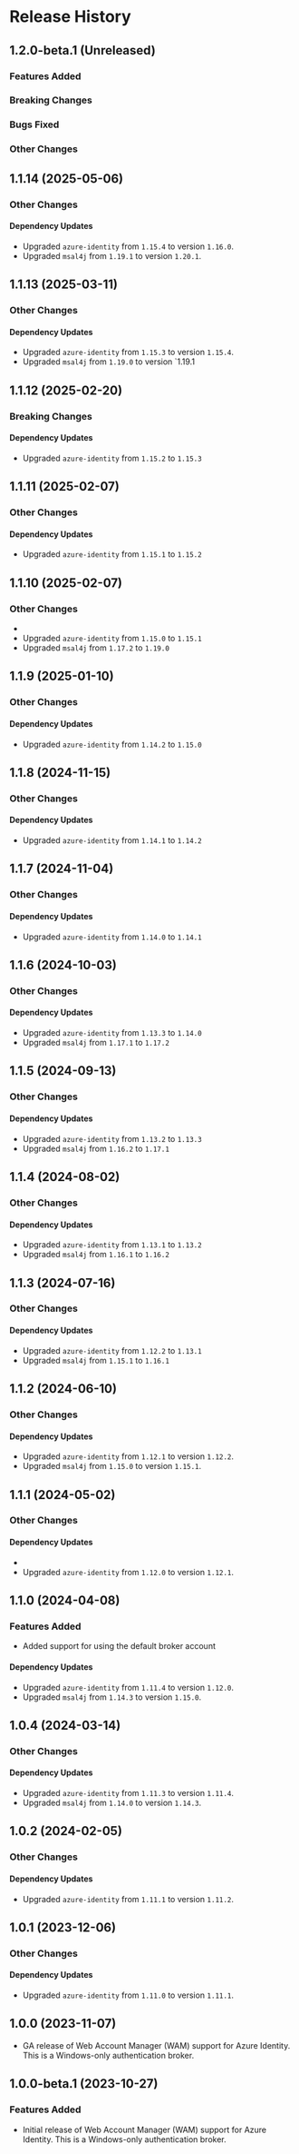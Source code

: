 # Release History

## 1.2.0-beta.1 (Unreleased)

### Features Added

### Breaking Changes

### Bugs Fixed

### Other Changes

## 1.1.14 (2025-05-06)

### Other Changes

#### Dependency Updates

- Upgraded `azure-identity` from `1.15.4` to version `1.16.0`.
- Upgraded `msal4j` from `1.19.1` to version `1.20.1`.

## 1.1.13 (2025-03-11)

### Other Changes

#### Dependency Updates

- Upgraded `azure-identity` from `1.15.3` to version `1.15.4`.
- Upgraded `msal4j` from `1.19.0` to version `1.19.1

## 1.1.12 (2025-02-20)

### Breaking Changes

#### Dependency Updates

- Upgraded `azure-identity` from `1.15.2` to `1.15.3`

## 1.1.11 (2025-02-07)

### Other Changes

#### Dependency Updates
- Upgraded `azure-identity` from `1.15.1` to `1.15.2`

## 1.1.10 (2025-02-07)

### Other Changes
- 
- Upgraded `azure-identity` from `1.15.0` to `1.15.1`
- Upgraded `msal4j` from `1.17.2` to `1.19.0`

## 1.1.9 (2025-01-10)

### Other Changes

#### Dependency Updates
- Upgraded `azure-identity` from `1.14.2` to `1.15.0`

## 1.1.8 (2024-11-15)

### Other Changes

#### Dependency Updates
- Upgraded `azure-identity` from `1.14.1` to `1.14.2` 

## 1.1.7 (2024-11-04)

### Other Changes

#### Dependency Updates
- Upgraded `azure-identity` from `1.14.0` to `1.14.1`

## 1.1.6 (2024-10-03)

### Other Changes

#### Dependency Updates
- Upgraded `azure-identity` from `1.13.3` to `1.14.0`
- Upgraded `msal4j` from `1.17.1` to `1.17.2`

## 1.1.5 (2024-09-13)

### Other Changes

#### Dependency Updates
- Upgraded `azure-identity` from `1.13.2` to `1.13.3`
- Upgraded `msal4j` from `1.16.2` to `1.17.1`

## 1.1.4 (2024-08-02)

### Other Changes

#### Dependency Updates
- Upgraded `azure-identity` from `1.13.1` to `1.13.2`
- Upgraded `msal4j` from `1.16.1` to `1.16.2`

## 1.1.3 (2024-07-16)

### Other Changes

#### Dependency Updates
- Upgraded `azure-identity` from `1.12.2` to `1.13.1`
- Upgraded `msal4j` from `1.15.1` to `1.16.1`

## 1.1.2 (2024-06-10)

### Other Changes

#### Dependency Updates

- Upgraded `azure-identity` from `1.12.1` to version `1.12.2`.
- Upgraded `msal4j` from `1.15.0` to version `1.15.1`.

## 1.1.1 (2024-05-02)

### Other Changes

#### Dependency Updates
- 
- Upgraded `azure-identity` from `1.12.0` to version `1.12.1`.

## 1.1.0 (2024-04-08)

### Features Added

- Added support for using the default broker account

#### Dependency Updates

- Upgraded `azure-identity` from `1.11.4` to version `1.12.0`.
- Upgraded `msal4j` from `1.14.3` to version `1.15.0`.

## 1.0.4 (2024-03-14)

### Other Changes

#### Dependency Updates

- Upgraded `azure-identity` from `1.11.3` to version `1.11.4`.
- Upgraded `msal4j` from `1.14.0` to version `1.14.3`.

## 1.0.2 (2024-02-05)

### Other Changes

#### Dependency Updates

- Upgraded `azure-identity` from `1.11.1` to version `1.11.2`.

## 1.0.1 (2023-12-06)

### Other Changes

#### Dependency Updates

- Upgraded `azure-identity` from `1.11.0` to version `1.11.1`.

## 1.0.0 (2023-11-07)
- GA release of Web Account Manager (WAM) support for Azure Identity. This is a Windows-only authentication broker.

## 1.0.0-beta.1 (2023-10-27)

### Features Added
- Initial release of Web Account Manager (WAM) support for Azure Identity. This is a Windows-only authentication broker.
